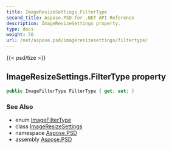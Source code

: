 ```yaml
---
title: ImageResizeSettings.FilterType
second_title: Aspose.PSD for .NET API Reference
description: ImageResizeSettings property. 
type: docs
weight: 50
url: /net/aspose.psd/imageresizesettings/filtertype/
---
```

{{< psd/tize >}}
## ImageResizeSettings.FilterType property

```csharp
public ImageFilterType FilterType { get; set; }
```

### See Also

* enum [ImageFilterType](../../imagefiltertype/)
* class [ImageResizeSettings](../)
* namespace [Aspose.PSD](../../imageresizesettings/)
* assembly [Aspose.PSD](../../../)


